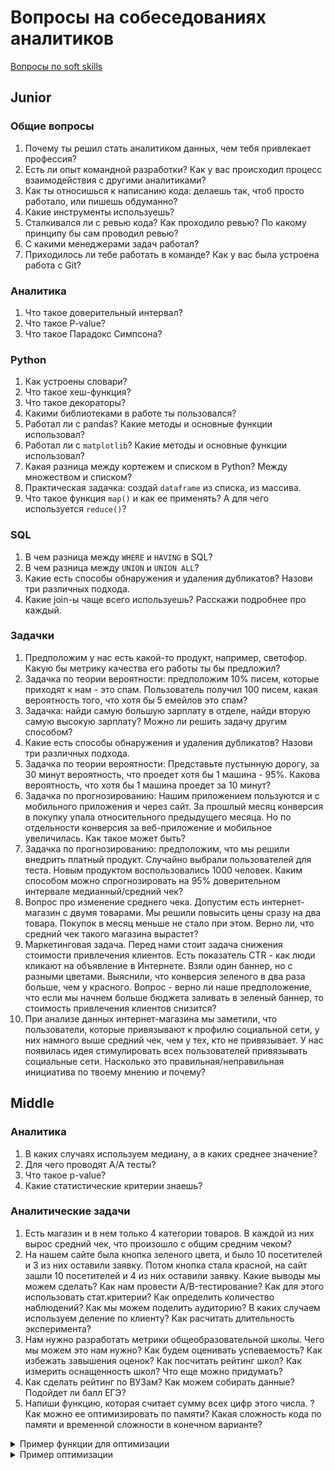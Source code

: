 # Вопросы на собеседованиях аналитиков

[Вопросы по soft skills](/questions/softskills.md)

## Junior

### Общие вопросы

1. Почему ты решил стать аналитиком данных, чем тебя привлекает профессия?
1. Есть ли опыт командной разработки? Как у вас происходил процесс взаимодействия с другими аналитиками?
1. Как ты относишься к написанию кода: делаешь так, чтоб просто работало, или пишешь обдуманно?
1. Какие инструменты используешь?
1. Сталкивался ли с ревью кода? Как проходило ревью? По какому принципу бы сам проводил ревью?
1. С какими менеджерами задач работал?
1. Приходилось ли тебе работать в команде? Как у вас была устроена работа с Git?

### Аналитика

1. Что такое доверительный интервал?
1. Что такое P-value?
1. Что такое Парадокс Симпсона?

### Python

1. Как устроены словари?
1. Что такое хеш-функция?
1. Что такое декораторы?
1. Какими библиотеками в работе ты пользовался?
1. Работал ли с pandas? Какие методы  и основные функции использовал?
1. Работал ли с `matplotlib`? Какие методы  и основные функции использовал?
1. Какая разница между кортежем и списком в Python? Между множеством и списком?
1. Практическая задачка: создай `dataframe` из списка, из массива.
1. Что такое функция `map()` и как ее применять? А для чего используется `reduce()`?

### SQL

1. В чем разница между `WHERE` и `HAVING` в SQL?
1. В чем разница между `UNION` и `UNION ALL`?
1. Какие есть способы обнаружения и удаления дубликатов? Назови три различных подхода.
1. Какие join-ы чаще всего используешь? Расскажи подробнее про каждый.

### Задачки

1. Предположим у нас есть какой-то продукт, например, светофор. Какую бы метрику качества его работы ты бы предложил?
1. Задачка по теории вероятности: предположим 10% писем, которые приходят к нам - это спам. Пользователь получил 100 писем, какая вероятность того, что хотя бы 5 емейлов это спам?
1. Задачка: найди самую большую зарплату в отделе, найди вторую самую высокую зарплату? Можно ли решить задачу другим способом?
1. Какие есть способы обнаружения и удаления дубликатов? Назови три различных подхода.
1. Задачка по теории вероятности: Представьте пустынную дорогу, за 30 минут вероятность, что проедет хотя бы 1 машина - 95%. Какова вероятность, что хотя бы 1 машина проедет за 10 минут?
1. Задачка по прогнозированию: Нашим приложением пользуются и с мобильного приложения и через сайт. За прошлый месяц конверсия в покупку упала относительного предыдущего месяца. Но по отдельности конверсия за веб-приложение и мобильное увеличилась. Как такое может быть?
1. Задачка по прогнозированию: предположим, что мы решили внедрить платный продукт. Случайно выбрали пользователей для теста. Новым продуктом воспользовались 1000 человек. Каким способом можно спрогнозировать на 95% доверительном интервале медианный/средний чек?
1. Вопрос про изменение среднего чека. Допустим есть интернет-магазин с двумя товарами. Мы решили повысить цены сразу на два товара. Покупок в месяц меньше не стало при этом. Верно ли, что средний чек такого магазина вырастет?
1. Маркетинговая задача. Перед нами стоит задача снижения стоимости привлечения клиентов. Есть показатель CTR - как люди кликают на объявление в Интернете. Взяли один баннер, но с разными цветами. Выяснили, что конверсия зеленого в два раза больше, чем у красного. Вопрос - верно ли наше предположение, что если мы начнем больше бюджета заливать в зеленый баннер, то стоимость привлечения клиентов снизится?
1. При анализе данных интернет-магазина мы заметили, что пользователи, которые привязывают к профилю социальной сети, у них намного выше средний чек, чем у тех, кто не привязывает. У нас появилась идея стимулировать всех пользователей привязывать социальные сети. Насколько это правильная/неправильная инициатива по твоему мнению и почему?

## Middle

### Аналитика

1. В каких случаях используем медиану, а в каких среднее значение?
1. Для чего проводят А/А тесты?
1. Что такое p-value?
1. Какие статистические критерии знаешь?

### Аналитические задачи

1. Есть магазин и в нем только 4 категории товаров. В каждой из них вырос средний чек, что произошло с общим средним чеком?
1. На нашем сайте была кнопка зеленого цвета, и было 10 посетителей и 3 из них оставили заявку. Потом кнопка стала красной, на сайт зашли 10 посетителей и 4 из них оставили заявку. Какие выводы мы можем сделать? Как нам провести A/B-тестирование? Как для этого использовать стат.критерии? Как определить количество наблюдений? Как мы можем поделить аудиторию? В каких случаем используем деление по клиенту? Как расчитать длительность эксперимента?
1. Нам нужно разработать метрики общеобразовательной школы. Чего мы можем это нам нужно? Как будем оценивать успеваемость? Как избежать завышения оценок? Как посчитать рейтинг школ? Как измерить оснащенность школ? Что еще можно придумать?
1. Как сделать рейтинг по ВУЗам? Как можем собирать данные? Подойдет ли балл ЕГЭ?
1. Напиши функцию, которая считает сумму всех цифр этого числа. ? Как можно ее оптимизировать по памяти? Какая сложность кода по памяти и временной сложности в конечном варианте?
  <details>
  <summary>Пример функции для оптимизации</summary>
  <pre><code class="lang-python">def find_sum(num):
    return sum(int(digit) for digit in str(abs(num)))
</code></pre>
  </details>
  <details>
  <summary>Пример оптимизации</summary>
  <pre><code class="lang-python">def find_sum(num):
  num = abs(num)
  sum = 0
  while num > 0:
    sum += num % 10

    num = num // 10

  return sum

</code></pre>
  </details>
